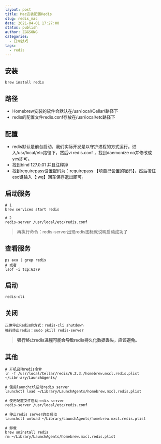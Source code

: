 ```yaml
---
layout: post
title: Mac安装配置Redis
slug: redis_mac
date: 2021-04-01 17:27:00
status: publish
author: ZGGSONG
categories: 
  - 日常技巧
tags: 
  - redis
---
```

## 安装

```
brew install redis
```

## 路径

- Homebrew安装的软件会默认在/usr/local/Cellar/路径下
- redis的配置文件redis.conf存放在/usr/local/etc路径下

## 配置

- redis默认是前台启动，我们实际开发是以守护进程的方式运行。进入/usr/local/etc路径下，然后vi redis.conf ，找到daemonize no并修改成yes即可。
- 找到bind 127.0.01 并且注释掉
- 找到requirepass设置密码为：requirepass 【填自己设置的密码】，然后按住esc键输入【:wq】回车保存退出即可。

## 启动服务

```
# 1
brew services start redis

# 2
redis-server /usr/local/etc/redis.conf
```

> 再执行命令：redis-server出现redis图标就说明启动成功了


## 查看服务

```
ps axu | grep redis
# 或者
lsof -i tcp:6379
```

## 启动

```
redis-cli
```

## 关闭

```
正确停止Redis的方式：redis-cli shutdown
强行终止redis：sudo pkill redis-server
```

> **强行终止redis进程可能会导致redis持久化数据丢失，应该避免。**

## 其他

```
# 开机启动redis命令
ln -f /usr/local/Cellar/redis/6.2.3./homebrew.mxcl.redis.plist ~/Libr·ary/LaunchAgents/

# 使用launchctl启动redis server
launchctl load ~/Library/LaunchAgents/homebrew.mxcl.redis.plist

# 使用配置文件启动redis server
redis-server /usr/local/etc/redis.conf

# 停止redis server的自启动
launchctl unload ~/Library/LaunchAgents/homebrew.mxcl.redis.plist

# 卸载
brew uninstall redis
rm ~/Library/LaunchAgents/homebrew.mxcl.redis.plist
```